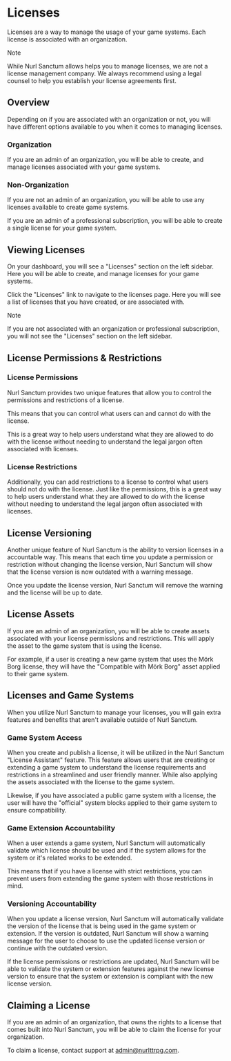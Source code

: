 # Licenses

Licenses are a way to manage the usage of your game systems. Each license is associated with an organization.

> [!NOTE]
> While Nurl Sanctum allows helps you to manage licenses, we are not a license management company. We always recommend using a legal counsel to help you establish your license agreements first.

## Overview

Depending on if you are associated with an organization or not, you will have different options available to you when it comes to managing licenses.

### Organization

If you are an admin of an organization, you will be able to create, and manage licenses associated with your game systems.

### Non-Organization

If you are not an admin of an organization, you will be able to use any licenses available to create game systems.

If you are an admin of a professional subscription, you will be able to create a single license for your game system.

## Viewing Licenses

On your dashboard, you will see a "Licenses" section on the left sidebar. Here you will be able to create, and manage licenses for your game systems.

Click the "Licenses" link to navigate to the licenses page. Here you will see a list of licenses that you have created, or are associated with.

> [!NOTE]
> If you are not associated with an organization or professional subscription, you will not see the "Licenses" section on the left sidebar.

## License Permissions & Restrictions

### License Permissions

Nurl Sanctum provides two unique features that allow you to control the permissions and restrictions of a license.

This means that you can control what users can and cannot do with the license.

This is a great way to help users understand what they are allowed to do with the license without needing to understand the legal jargon often associated with licenses.

### License Restrictions

Additionally, you can add restrictions to a license to control what users should not do with the license. Just like the permissions, this is a great way to help users understand what they are allowed to do with the license without needing to understand the legal jargon often associated with licenses.

## License Versioning

Another unique feature of Nurl Sanctum is the ability to version licenses in a accountable way. This means that each time you update a permission or restriction without changing the license version, Nurl Sanctum will show that the license version is now outdated with a warning message.

Once you update the license version, Nurl Sanctum will remove the warning and the license will be up to date.

## License Assets

If you are an admin of an organization, you will be able to create assets associated with your license permissions and restrictions. This will apply the asset to the game system that is using the license.

For example, if a user is creating a new game system that uses the Mörk Borg license, they will have the "Compatible with Mörk Borg" asset applied to their game system.

## Licenses and Game Systems

When you utilize Nurl Sanctum to manage your licenses, you will gain extra features and benefits that aren't available outside of Nurl Sanctum.

### Game System Access

When you create and publish a license, it will be utilized in the Nurl Sanctum "License Assistant" feature. This feature allows users that are creating or extending a game system to understand the license requirements and restrictions in a streamlined and user friendly manner. While also applying the assets associated with the license to the game system.

Likewise, if you have associated a public game system with a license, the user will have the "official" system blocks applied to their game system to ensure compatibility.

### Game Extension Accountability

When a user extends a game system, Nurl Sanctum will automatically validate which license should be used and if the system allows for the system or it's related works to be extended.

This means that if you have a license with strict restrictions, you can prevent users from extending the game system with those restrictions in mind.

### Versioning Accountability

When you update a license version, Nurl Sanctum will automatically validate the version of the license that is being used in the game system or extension. If the version is outdated, Nurl Sanctum will show a warning message for the user to choose to use the updated license version or continue with the outdated version.

If the license permissions or restrictions are updated, Nurl Sanctum will be able to validate the system or extension features against the new license version to ensure that the system or extension is compliant with the new license version.

## Claiming a License

If you are an admin of an organization, that owns the rights to a license that comes built into Nurl Sanctum, you will be able to claim the license for your organization.

To claim a license, contact support at <admin@nurlttrpg.com>.
